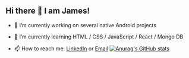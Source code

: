 ## Hi there 👋 I am James!

- 🔭 I’m currently working on several native Android projects

- 🌱 I’m currently learning HTML / CSS / JavaScript / React / Mongo DB

- 📫 How to reach me: [LinkedIn](https://www.linkedin.com/in/james-tauzin/) or [Email](James.Tauzin@outlook.com)
[![Anurag's GitHub stats](https://github-readme-stats.vercel.app/api?username=Jtauzin)](https://github.com/anuraghazra/github-readme-stats)
<!--
**Jtauzin/Jtauzin** is a ✨ _special_ ✨ repository because its `README.md` (this file) appears on your GitHub profile.

Here are some ideas to get you started:

- 🔭 I’m currently working on ...
- 🌱 I’m currently learning ...
- 👯 I’m looking to collaborate on ...
- 🤔 I’m looking for help with ...
- 💬 Ask me about ...
- 📫 How to reach me: ...
- 😄 Pronouns: ...
- ⚡ Fun fact: ...
-->
